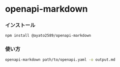 # openapi-markdown

### インストール

```bash
npm install @ayato2589/openapi-markdown
```

### 使い方

```bash
openapi-markdown path/to/openapi.yaml -o output.md
```